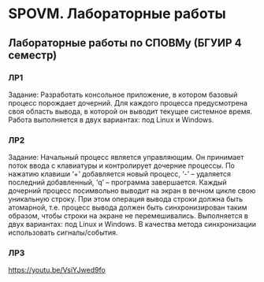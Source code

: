 # SPOVM. Лабораторные работы
## Лабораторные работы по СПОВМу (БГУИР 4 семестр)
### ЛР1
Задание: Разработать консольное приложение, в котором базовый процесс порождает дочерний. Для каждого процесса предусмотрена своя область вывода, в которой он выводит текущее системное время. Работа выполняется в двух вариантах: под Linux и Windows.
### ЛР2
Задание: Начальный процесс является управляющим. Он принимает поток ввода с клавиатуры и контролирует дочерние процессы. По нажатию клавиши ‘+’ добавляется новый процесс, ‘-’ – удаляется последний добавленный, ‘q’ – программа завершается. Каждый дочерний процесс посимвольно выводит на экран в вечном цикле свою уникальную строку. При этом операция вывода строки должна быть атомарной, т.е. процесс вывода должен быть синхронизирован таким образом, чтобы строки на экране не перемешивались. Выполняется в двух вариантах: под Linux и Windows. В качества метода синхронизации использовать сигналы/события.
### ЛР3

<https://youtu.be/VsiYJwed9fo>

